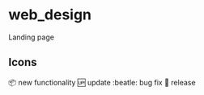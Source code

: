 # web_design
Landing page

## Icons

:package: new functionality
:up: update
:beatle: bug fix
:checkered_flag: release
